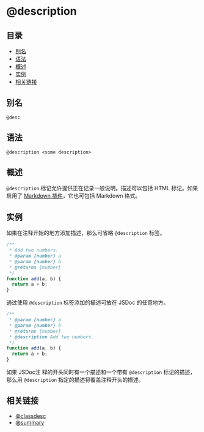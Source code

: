 <!--
title: @description
order: 316
author: yuer
-->

# @description

## 目录

- [别名](#别名)
- [语法](#语法)
- [概述](#概述)
- [实例](#实例)
- [相关链接](#相关链接)

## 别名

```
@desc
```

## 语法

```
@description <some description>
```

## 概述

`@description` 标记允许提供正在记录一般说明。描述可以包括 HTML 标记。如果启用了 [Markdown 插件](./about-plugins-markdown.md)，它也可包括 Markdown 格式。

## 实例

如果在注释开始的地方添加描述，那么可省略 `@description` 标签。

```javascript
/**
 * Add two numbers.
 * @param {number} a
 * @param {number} b
 * @returns {number}
 */
function add(a, b) {
  return a + b;
}
```

通过使用 `@description` 标签添加的描述可放在 JSDoc 的任意地方。

```javascript
/**
 * @param {number} a
 * @param {number} b
 * @returns {number}
 * @description Add two numbers.
 */
function add(a, b) {
  return a + b;
}
```


如果 JSDoc注 释的开头同时有一个描述和一个带有 `@description` 标记的描述，那么用 `@description` 指定的描述将覆盖注释开头的描述。

## 相关链接

- [@classdesc](./tags-classdesc.md)
- [@summary](./tags-summary.md)
